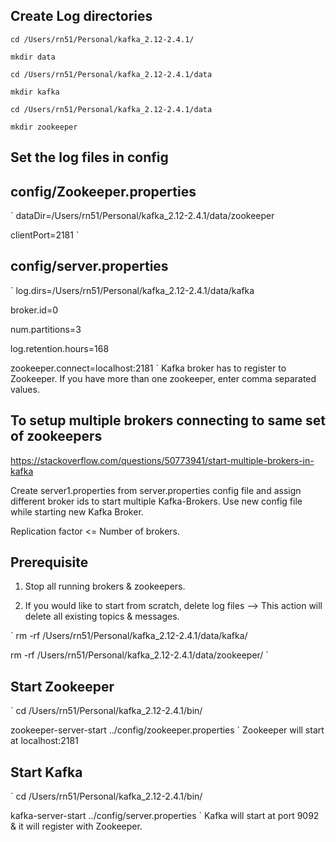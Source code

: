 Create Log directories
-------------------------

```
cd /Users/rn51/Personal/kafka_2.12-2.4.1/

mkdir data

cd /Users/rn51/Personal/kafka_2.12-2.4.1/data

mkdir kafka

cd /Users/rn51/Personal/kafka_2.12-2.4.1/data

mkdir zookeeper
```

Set the log files in config
-----------------------------

config/Zookeeper.properties
-----------------------------

`
dataDir=/Users/rn51/Personal/kafka_2.12-2.4.1/data/zookeeper

clientPort=2181
`

config/server.properties
-----------------------------

`
log.dirs=/Users/rn51/Personal/kafka_2.12-2.4.1/data/kafka

broker.id=0

num.partitions=3

log.retention.hours=168

zookeeper.connect=localhost:2181
`
Kafka broker has to register to Zookeeper. If you have more than one zookeeper, enter comma separated values.

To setup multiple brokers connecting to same set of zookeepers
----------------------------------------------------------------

https://stackoverflow.com/questions/50773941/start-multiple-brokers-in-kafka

Create server1.properties from server.properties config file and assign different broker ids to start multiple Kafka-Brokers. Use new config file while starting new Kafka Broker.

Replication factor  <= Number of brokers.

Prerequisite
---------------

1. Stop all running brokers & zookeepers.

2. If you would like to start from scratch, delete log files --> This action will delete all existing topics & messages.

`
rm -rf /Users/rn51/Personal/kafka_2.12-2.4.1/data/kafka/

rm -rf /Users/rn51/Personal/kafka_2.12-2.4.1/data/zookeeper/
`

Start Zookeeper
-----------------

`
cd /Users/rn51/Personal/kafka_2.12-2.4.1/bin/

zookeeper-server-start ../config/zookeeper.properties
`
Zookeeper will start at localhost:2181

Start Kafka
-----------------

`
cd /Users/rn51/Personal/kafka_2.12-2.4.1/bin/

kafka-server-start ../config/server.properties
`
Kafka will start at port 9092 & it will register with Zookeeper.

